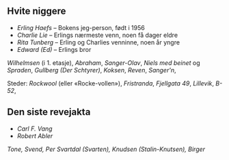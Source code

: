 ## Hvite niggere

-   _Erling Haefs_ – Bokens jeg-person, født i 1956
-   _Charlie Lie_ – Erlings nærmeste venn, noen få dager eldre
-   _Rita Tunberg_ – Erling og Charlies venninne, noen år yngre
-   _Edward (Ed)_ – Erlings bror

_Wilhelmsen_ (i 1. etasje), _Abraham_, _Sanger-Olav_, _Niels med beinet_ og _Spraden_, _Gullberg (Der Schtyrer)_, _Koksen_, _Reven_, _Sanger'n_, 

Steder: _Rockwool_ (eller «Rocke-vollen»), _Fristranda_, _Fjellgata 49_, _Lillevik_, _B-52_, 


## Den siste revejakta

 - _Carl F. Vang_
 - _Robert Abler_

_Tone, Svend, Per Svartdal (Svarten), Knudsen (Stalin-Knutsen), Birger_

